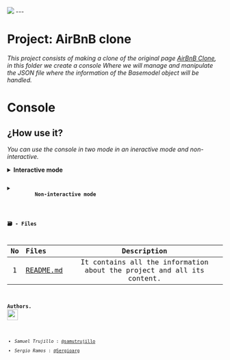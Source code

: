 <img src="https://i.ibb.co/2NBYbYv/CLON1.png">
---

# Project: AirBnB clone

_This project consists of making a clone of the original page <a href="https://www.airbnb.com/">AirBnB Clone</a>, in this folder we create a console Where we will manage and manipulate the JSON file where the information of the Basemodel object will be handled._

# Console

## ¿How use it?
_You can use the console in two mode in an ineractive mode and non-interactive._


<details>
	<summary>
		<strong> Interactive mode </strong>
	</summary>
    <code>

    $ ./console.py
    (hbnb) help

    Documented commands (type help <topic>):
    ========================================
    EOF  help  quit

    (hbnb)
    (hbnb)
    (hbnb) quit
    $
    </code>
</details>


<details>
	<summary>
		<strong> Non-interactive mode </strong>
	</summary>
    <code>

    $ echo "help" | ./console.py
    (hbnb)

    Documented commands (type help <topic>):
    ========================================
    EOF  help  quit
    (hbnb)
    $
    $ cat test_help
    help
    $
    $ cat test_help | ./console.py
    (hbnb)

    Documented commands (type help <topic>):
    ========================================
    EOF  help  quit
    (hbnb)
    $
    </code>
</details>

### 🗃 - Files

No|Files|Description
:---:|:---|:---:
1|[README.md](./README.md)| It contains all the information about the project and all its content.


### Authors. <img src="https://image.flaticon.com/icons/png/512/25/25231.png" width="25" height="25">

- *Samuel Trujillo* : [@samutrujillo](https://github.com/samutrujillo)
- *Sergio Ramos* : [@Sergioarg](https://github.com/Sergioarg)
